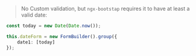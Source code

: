
> No Custom validation, but `ngx-bootstap` requires it to have at least a valid date:

```typescript
const today = new Date(Date.now());

this.dateForm = new FormBuilder().group({
    date1: [today]
});
```
